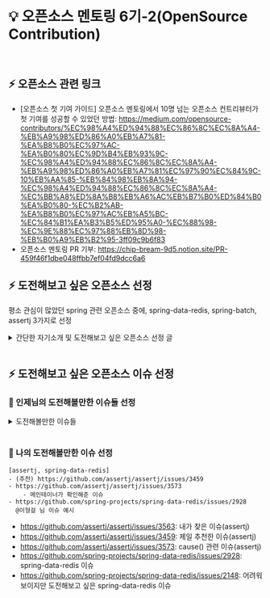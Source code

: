 # 💡 오픈소스 멘토링 6기-2(OpenSource Contribution)<br/>## ⚡️ 오픈소스 관련 링크- [오픈소스 첫 기여 가이드] 오픈소스 멘토링에서 10명 넘는 오픈소스 컨트리뷰터가 첫 기여를 성공할 수 있었던 방법: https://medium.com/opensource-contributors/%EC%98%A4%ED%94%88%EC%86%8C%EC%8A%A4-%EB%A9%98%ED%86%A0%EB%A7%81-%EA%B8%B0%EC%97%AC-%EA%B0%80%EC%9D%B4%EB%93%9C-%EC%98%A4%ED%94%88%EC%86%8C%EC%8A%A4-%EB%A9%98%ED%86%A0%EB%A7%81%EC%97%90%EC%84%9C-10%EB%AA%85-%EB%84%98%EB%8A%94-%EC%98%A4%ED%94%88%EC%86%8C%EC%8A%A4-%EC%BB%A8%ED%8A%B8%EB%A6%AC%EB%B7%B0%ED%84%B0%EA%B0%80-%EC%B2%AB-%EA%B8%B0%EC%97%AC%EB%A5%BC-%EC%84%B1%EA%B3%B5%ED%95%A0-%EC%88%98-%EC%9E%88%EC%97%88%EB%8D%98-%EB%B0%A9%EB%B2%95-3ff09c9b6f83- 오픈소스 멘토링 PR 기부: https://chip-bream-9d5.notion.site/PR-459f46f1dbe048ffbb7ef04fd9dcc6a6## ⚡️ 도전해보고 싶은 오픈소스 선정평소 관심이 많았던 spring 관련 오픈소스 중에, spring-data-redis, spring-batch, assertj 3가지로 선정<details><summary>간단한 자기소개 및 도전해보고 싶은 오픈소스 선정 글</summary>```안녕하세요! 저는 ... 이형걸이라고 합니다. 이전부터 오픈소스 기여에 대한 관심을 계속 갖던 중에 GDG 송도 컨퍼런스에서 인제님 세션을 들으면서 더 많은 관심을 갖게 되었습니다! 그러던 와중 멘토링 모집도 해주셔서 참여하게 되었습니다. 열심히 해서 이번 기회에 함께 오픈소스 기여 경험 쌓으면 좋을 것 같습니다!저는 spring-batch, assertj, spring-data-redis 에 기여해보고 싶습니다. 혹여나 기여할 만한 이슈가 없다면 spring-restdocs 도 좋을 것 같습니다!ㅎㅎ잘 부탁드립니다!🙇🏻```</details><br/>## ⚡️ 도전해보고 싶은 오픈소스 이슈 선정 ### 🔋 인제님의 도전해볼만한 이슈들 선정<details><summary>도전해볼만한 이슈들</summary>```[apache iceberg, spring batch]- https://github.com/apache/iceberg/issues/7419    - 간단하고 유용한 기능을 코어모듈에 추가하는 이슈- https://github.com/spring-projects/spring-batch/issues/4661    - (추천) 메인테이너가 방향을 확인해줘서 바로 기여할 수 있음      @최이안 님 이슈 예시[node-mongodb-native]- 이슈목록: https://jira.mongodb.org/browse/NODE-6390?jql=project%20%3D%20%2210880%22%20AND%20resolution%20%3D%20Unresolved%20AND%20assignee%20in%20(EMPTY)%20ORDER%20BY%20priority%20ASC%2C%20updated%20DESC- https://jira.mongodb.org/browse/NODE-6390    - 자세한 설명      @이용택 님 이슈 예시[knex.js, pdf-lib]- https://github.com/knex/knex/issues/6124    - 상세한 설명- https://github.com/Hopding/pdf-lib/issues?q=is%3Aissue+is%3Aopen+label%3Aproposal    - https://github.com/Hopding/pdf-lib/issues/444    - 기능제안 이슈들      @최용석 님 이슈 예시, pdf-lib에서 원하시는 기능이 있다면 말씀해주세요![graphql]- https://github.com/graphql/graphql-js/issues/4190    - 유용한 개선- https://github.com/graphql/graphiql/issues/3470    - 메인테이너가 확인해줌      @주예은 님 이슈 예시, nestjs나 다른 오픈소스쪽은 해볼만한 이슈가별로 없네요ㅠ[vite]- https://github.com/vitejs/vite/issues/17457    - 메인테이너가 간단히확인해준 이슈- https://github.com/vitejs/vite/issues/18061    - 재현스텝이 나와있는 이슈- https://github.com/adobe/react-spectrum/issues/7058    - 상세한 설명      @임경희 님 이슈 예시[sandpack, codesandbox]- https://github.com/codesandbox/sandpack/issues/1123    - 메인테이너가 해결방향을 제시- https://github.com/codesandbox/codesandbox-client/issues/8096  @강주혁 님 이슈 예시[assertj, spring-data-redis]- (추천) https://github.com/assertj/assertj/issues/3459- https://github.com/assertj/assertj/issues/3573    - 메인테이너가 확인해준 이슈- https://github.com/spring-projects/spring-data-redis/issues/2928  @이형걸 님 이슈 예시```</details><br/>### 🔋 나의 도전해볼만한 이슈 선정```[assertj, spring-data-redis]- (추천) https://github.com/assertj/assertj/issues/3459- https://github.com/assertj/assertj/issues/3573    - 메인테이너가 확인해준 이슈- https://github.com/spring-projects/spring-data-redis/issues/2928  @이형걸 님 이슈 예시```- https://github.com/assertj/assertj/issues/3563: 내가 찾은 이슈(assertj)- https://github.com/assertj/assertj/issues/3459: 제일 추천한 이슈(assertj)- https://github.com/assertj/assertj/issues/3573: cause() 관련 이슈(assertj)- https://github.com/spring-projects/spring-data-redis/issues/2928: spring-data-redis 이슈- https://github.com/spring-projects/spring-data-redis/issues/2148: 어려워보이지만 도전해보고 싶은 spring-data-redis 이슈